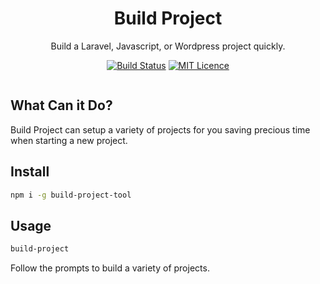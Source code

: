 <div align="center">

# Build Project

Build a Laravel, Javascript, or Wordpress project quickly.

[![Build Status](https://travis-ci.org/justintime50/build-project.svg?branch=master)](https://travis-ci.org/justintime50/build-project)
[![MIT Licence](https://badges.frapsoft.com/os/mit/mit.svg?v=103)](https://opensource.org/licenses/mit-license.php)

<img src="">

</div>

## What Can it Do?

Build Project can setup a variety of projects for you saving precious time when starting a new project.

## Install

```bash
npm i -g build-project-tool
```

## Usage

```bash
build-project
```

Follow the prompts to build a variety of projects.

